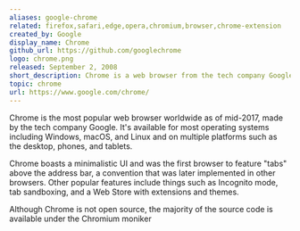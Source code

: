 ```yaml
---
aliases: google-chrome
related: firefox,safari,edge,opera,chromium,browser,chrome-extension
created_by: Google
display_name: Chrome
github_url: https://github.com/googlechrome
logo: chrome.png
released: September 2, 2008
short_description: Chrome is a web browser from the tech company Google.
topic: chrome
url: https://www.google.com/chrome/
---
```


Chrome is the most popular web browser worldwide as of mid-2017, made by the tech company Google. It's available for most operating systems including Windows, macOS, and Linux and on multiple platforms such as the desktop, phones, and tablets.

Chrome boasts a minimalistic UI and was the first browser to feature "tabs" above the address bar, a convention that was later implemented in other browsers. Other popular features include things such as Incognito mode, tab sandboxing, and a Web Store with extensions and themes.

Although Chrome is not open source, the majority of the source code is available under the Chromium moniker 
